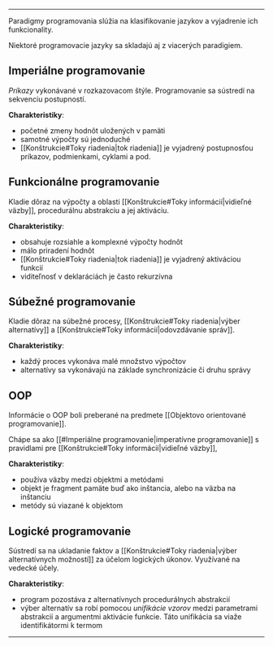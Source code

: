***********
Paradigmy programovania slúžia na klasifikovanie jazykov a vyjadrenie ich funkcionality.

Niektoré programovacie jazyky sa skladajú aj z viacerých paradigiem.

## Imperiálne programovanie
*Príkazy* vykonávané v rozkazovacom štýle. Programovanie sa sústredí na sekvenciu postupností.

**Charakteristiky**:
- početné zmeny hodnôt uložených v pamäti
- samotné výpočty sú jednoduché
- [[Konštrukcie#Toky riadenia|tok riadenia]] je vyjadrený postupnosťou príkazov, podmienkami, cyklami a pod.
## Funkcionálne programovanie
Kladie dôraz na výpočty a oblasti [[Konštrukcie#Toky informácií|vidieľné väzby]], procedurálnu abstrakciu a jej aktiváciu.

**Charakteristiky**:
- obsahuje rozsiahle a komplexné výpočty hodnôt
- málo priradení hodnôt
- [[Konštrukcie#Toky riadenia|tok riadenia]] je vyjadrený aktiváciou funkcií
- viditeľnosť v deklaráciách je často rekurzívna
## Súbežné programovanie
Kladie dôraz na súbežné procesy, [[Konštrukcie#Toky riadenia|výber alternatívy]] a [[Konštrukcie#Toky informácií|odovzdávanie správ]].

**Charakteristiky**:
- každý proces vykonáva malé množstvo výpočtov
- alternatívy sa vykonávajú na základe synchronizácie či druhu správy
## OOP
Informácie o OOP boli preberané na predmete [[Objektovo orientované programovanie]].

Chápe sa ako [[#Imperiálne programovanie|imperatívne programovanie]] s pravidlami pre [[Konštrukcie#Toky informácií|vidieľné väzby]],

**Charakteristiky**:
- používa väzby medzi objektmi a metódami
- objekt je fragment pamäte buď ako inštancia, alebo na väzba na inštanciu
- metódy sú viazané k objektom

## Logické programovanie
Sústredí sa na ukladanie faktov a  [[Konštrukcie#Toky riadenia|výber alternatívnych možností]]  za účelom logických úkonov. Využívané na vedecké účely.

**Charakteristiky**:
- program pozostáva z alternatívnych procedurálnych abstrakcií
- výber alternatív sa robí pomocou *unifikácie vzorov* medzi parametrami abstrakcií a argumentmi aktivácie funkcie. Táto unifikácia sa viaže identifikátormi k termom

---